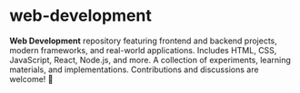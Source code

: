 # web-development
**Web Development** repository featuring frontend and backend projects, modern frameworks, and real-world applications. Includes HTML, CSS, JavaScript, React, Node.js, and more. A collection of experiments, learning materials, and implementations. Contributions and discussions are welcome! 🚀
